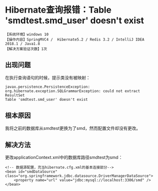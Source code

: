# Hibernate查询报错：Table 'smdtest.smd_user' doesn't exist
`【系统环境】windows 10`  
`【操作内容】SpringMVC4 /  Hibernate5.2 / Redis 3.2 / IntelliJ IDEA 2018.1 / Java1.8`  
`【解决方案验证次数】1次`  
## <i class="fa fa-question-circle"></i> 出现问题
在执行查询语句的时候，提示类没有被映射：
```
javax.persistence.PersistenceException: org.hibernate.exception.SQLGrammarException: could not extract ResultSet
Table 'smdtest.smd_user' doesn't exist
```
## <i class="fa fa-bullseye"></i> 根本原因
我将之前的数据库从smdtest更换为了smd，然而配置文件却没有更改。
## <i class="fa fa-check-circle"></i> 解决方法
更改applicationContext.xml中的数据库路径smdtest为smd：
```
<!-- 数据源配置，充当hibernate.cfg.xml的基本连接部分-->
<bean id="smdDataSource" class="org.springframework.jdbc.datasource.DriverManagerDataSource">
    <property name="url" value="jdbc:mysql://localhost:3306/smd" />
</bean>
```
